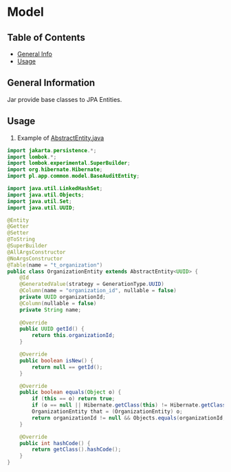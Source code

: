 # Model

## Table of Contents

* [General Info](#general-information)
* [Usage](#usage)

## General Information

Jar provide base classes to JPA Entities.

## Usage

1. Example of [AbstractEntity.java](src%2Fmain%2Fjava%2Fpl%2Fapp%2Fcommon%2Fmodel%2FAbstractEntity.java)

```java
import jakarta.persistence.*;
import lombok.*;
import lombok.experimental.SuperBuilder;
import org.hibernate.Hibernate;
import pl.app.common.model.BaseAuditEntity;

import java.util.LinkedHashSet;
import java.util.Objects;
import java.util.Set;
import java.util.UUID;

@Entity
@Getter
@Setter
@ToString
@SuperBuilder
@AllArgsConstructor
@NoArgsConstructor
@Table(name = "t_organization")
public class OrganizationEntity extends AbstractEntity<UUID> {
    @Id
    @GeneratedValue(strategy = GenerationType.UUID)
    @Column(name = "organization_id", nullable = false)
    private UUID organizationId;
    @Column(nullable = false)
    private String name;
    
    @Override
    public UUID getId() {
        return this.organizationId;
    }

    @Override
    public boolean isNew() {
        return null == getId();
    }

    @Override
    public boolean equals(Object o) {
        if (this == o) return true;
        if (o == null || Hibernate.getClass(this) != Hibernate.getClass(o)) return false;
        OrganizationEntity that = (OrganizationEntity) o;
        return organizationId != null && Objects.equals(organizationId, that.organizationId);
    }

    @Override
    public int hashCode() {
        return getClass().hashCode();
    }
}
```